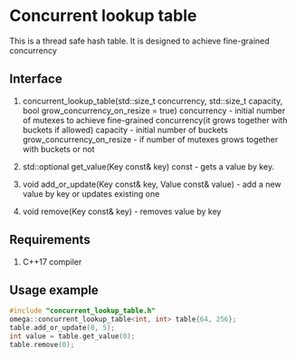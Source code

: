 # Concurrent lookup table 

This is a thread safe hash table. It is designed to achieve fine-grained concurrency

## Interface
1. concurrent_lookup_table(std::size_t concurrency, std::size_t capacity, bool grow_concurrency_on_resize = true)
 concurrency - initial number of mutexes to achieve fine-grained concurrency(it grows together with buckets if allowed) 
 capacity - initial number of buckets
 grow_concurrency_on_resize - if number of mutexes grows together with buckets or not

2. std::optional<Value> get_value(Key const& key) const - gets a value by key.

3. void add_or_update(Key const& key, Value const& value) - add a new value by key or updates existing one

4. void remove(Key const& key) - removes value by key

## Requirements
1. C++17 compiler

## Usage example
```cpp
#include "concurrent_lookup_table.h"
omega::concurrent_lookup_table<int, int> table{64, 256};
table.add_or_update(0, 5);
int value = table.get_value(0);
table.remove(0);
```

